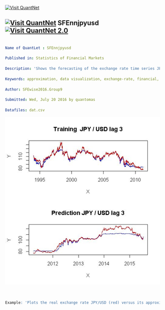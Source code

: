 
[<img src="https://github.com/QuantLet/Styleguide-and-Validation-procedure/blob/master/pictures/banner.png" alt="Visit QuantNet">](http://quantlet.de/index.php?p=info)

## [<img src="https://github.com/QuantLet/Styleguide-and-Validation-procedure/blob/master/pictures/qloqo.png" alt="Visit QuantNet">](http://quantlet.de/) **SFEnnjpyusd** [<img src="https://github.com/QuantLet/Styleguide-and-Validation-procedure/blob/master/pictures/QN2.png" width="60" alt="Visit QuantNet 2.0">](http://quantlet.de/d3/ia)

```yaml

Name of QuantLet : SFEnnjpyusd 

Published in: Statistics of Financial Markets

Description: 'Shows the forecasting of the exchange rate time series JPY/USD using RBF (radial basis function) neural networks considering 3 periods of time dependency. 80% of data is taken as training set and 20% as validation set.'

Keywords: approximation, data visualization, exchange-rate, financial, forecast, graphical representation, neural-network, plot, rbf, time-series, visualization

Author: SFEwise2016.Group9

Submitted: Wed, July 20 2016 by quantomas

Datafiles: dat.csv

```

![Picture1](picture.png)


```r


Example: 'Plots the real exchange rate JPY/USD (red) versus its approximation through RBF neural network (blue): training set(above) and forecasts(below).'
